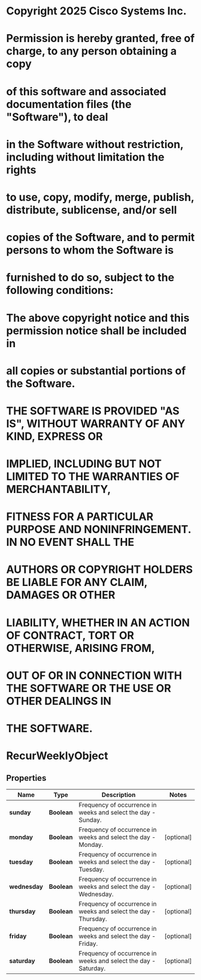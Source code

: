 <!--  Copyright 2025 Cisco Systems Inc.

Permission is hereby granted, free of charge, to any person obtaining a copy
of this software and associated documentation files (the "Software"), to deal
in the Software without restriction, including without limitation the rights
to use, copy, modify, merge, publish, distribute, sublicense, and/or sell
copies of the Software, and to permit persons to whom the Software is
furnished to do so, subject to the following conditions:

The above copyright notice and this permission notice shall be included in
all copies or substantial portions of the Software.

THE SOFTWARE IS PROVIDED "AS IS", WITHOUT WARRANTY OF ANY KIND, EXPRESS OR
IMPLIED, INCLUDING BUT NOT LIMITED TO THE WARRANTIES OF MERCHANTABILITY,
FITNESS FOR A PARTICULAR PURPOSE AND NONINFRINGEMENT. IN NO EVENT SHALL THE
AUTHORS OR COPYRIGHT HOLDERS BE LIABLE FOR ANY CLAIM, DAMAGES OR OTHER
LIABILITY, WHETHER IN AN ACTION OF CONTRACT, TORT OR OTHERWISE, ARISING FROM,
OUT OF OR IN CONNECTION WITH THE SOFTWARE OR THE USE OR OTHER DEALINGS IN
THE SOFTWARE.-->
# Copyright 2025 Cisco Systems Inc.
#
# Permission is hereby granted, free of charge, to any person obtaining a copy
# of this software and associated documentation files (the "Software"), to deal
# in the Software without restriction, including without limitation the rights
# to use, copy, modify, merge, publish, distribute, sublicense, and/or sell
# copies of the Software, and to permit persons to whom the Software is
# furnished to do so, subject to the following conditions:
#
# The above copyright notice and this permission notice shall be included in
# all copies or substantial portions of the Software.
#
# THE SOFTWARE IS PROVIDED "AS IS", WITHOUT WARRANTY OF ANY KIND, EXPRESS OR
# IMPLIED, INCLUDING BUT NOT LIMITED TO THE WARRANTIES OF MERCHANTABILITY,
# FITNESS FOR A PARTICULAR PURPOSE AND NONINFRINGEMENT. IN NO EVENT SHALL THE
# AUTHORS OR COPYRIGHT HOLDERS BE LIABLE FOR ANY CLAIM, DAMAGES OR OTHER
# LIABILITY, WHETHER IN AN ACTION OF CONTRACT, TORT OR OTHERWISE, ARISING FROM,
# OUT OF OR IN CONNECTION WITH THE SOFTWARE OR THE USE OR OTHER DEALINGS IN
# THE SOFTWARE.



# RecurWeeklyObject


## Properties

| Name | Type | Description | Notes |
|------------ | ------------- | ------------- | -------------|
|**sunday** | **Boolean** | Frequency of occurrence in weeks and select the day - Sunday. |  |
|**monday** | **Boolean** | Frequency of occurrence in weeks and select the day - Monday. |  [optional] |
|**tuesday** | **Boolean** | Frequency of occurrence in weeks and select the day - Tuesday. |  [optional] |
|**wednesday** | **Boolean** | Frequency of occurrence in weeks and select the day - Wednesday. |  [optional] |
|**thursday** | **Boolean** | Frequency of occurrence in weeks and select the day - Thursday. |  [optional] |
|**friday** | **Boolean** | Frequency of occurrence in weeks and select the day - Friday. |  [optional] |
|**saturday** | **Boolean** | Frequency of occurrence in weeks and select the day - Saturday. |  [optional] |



